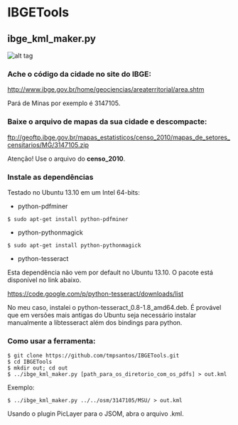 IBGETools
=========

## ibge_kml_maker.py

![alt tag](https://raw.github.com/tmpsantos/IBGETools/master/docs/screenshot.png)

### Ache o código da cidade no site do IBGE:

http://www.ibge.gov.br/home/geociencias/areaterritorial/area.shtm

Pará de Minas por exemplo é 3147105.

### Baixe o arquivo de mapas da sua cidade e descompacte:

ftp://geoftp.ibge.gov.br/mapas_estatisticos/censo_2010/mapas_de_setores_censitarios/MG/3147105.zip

Atenção! Use o arquivo do **censo_2010**.

### Instale as dependências

Testado no Ubuntu 13.10 em um Intel 64-bits:

* python-pdfminer

`$ sudo apt-get install python-pdfminer`

* python-pythonmagick

`$ sudo apt-get install python-pythonmagick`

* python-tesseract

Esta dependência não vem por default no Ubuntu 13.10. O pacote está disponível no link abaixo.

https://code.google.com/p/python-tesseract/downloads/list

No meu caso, instalei o python-tesseract_0.8-1.8_amd64.deb. É provável que em versões mais antigas do Ubuntu seja necessário instalar manualmente a libtesseract além dos bindings para python.

### Como usar a ferramenta:

```
$ git clone https://github.com/tmpsantos/IBGETools.git
$ cd IBGETools
$ mkdir out; cd out
$ ../ibge_kml_maker.py [path_para_os_diretorio_com_os_pdfs] > out.kml
```
Exemplo:
```
$ ../ibge_kml_maker.py ../../osm/3147105/MSU/ > out.kml
```

Usando o plugin PicLayer para o JSOM, abra o arquivo .kml.

